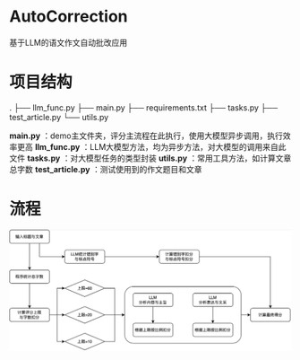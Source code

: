 # AutoCorrection

基于LLM的语文作文自动批改应用

# 项目结构

.
├── llm_func.py
├── main.py
├── requirements.txt
├── tasks.py
├── test_article.py
└── utils.py

**main.py** ：demo主文件夹，评分主流程在此执行，使用大模型异步调用，执行效率更高
**llm_func.py** ：LLM大模型方法，均为异步方法，对大模型的调用来自此文件
**tasks.py** ：对大模型任务的类型封装
**utils.py** ：常用工具方法，如计算文章总字数
**test_article.py** ：测试使用到的作文题目和文章 

# 流程

![](https://raw.githubusercontent.com/Xuezhihengg/Blog_images/main/202408301112114.png)
